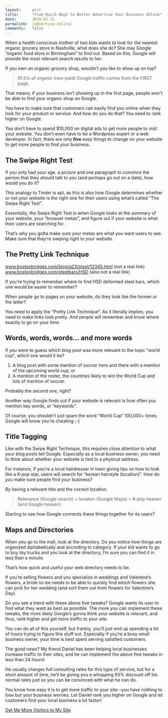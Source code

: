 ```yaml
---
layout:     post
title:      "Five Quick Ways to Better Advertise Your Business Online"
date:       2018-05-31
permalink:  /advertise-online/
comments:   false
---
```


When a health conscious mother of two kids wants to look for the nearest organic grocery store in Nashville, what does she do? She may Google “organic food store in Birmingham” to find out. Based on this, Google will provide the most relevant search results to her.

If you own an organic grocery shop, wouldn’t you like to show up on top?

> 91.5% of organic (non-paid) Google traffic comes from the FIRST page.

That means, if your business isn’t showing up in the first page, people won’t be able to find your organic shop on Google.

You have to make sure that customers can easily find you online when they look for your product or service. And how do you do that? You need to rank higher on Google.

You don’t have to spend $10,000 on digital ads to get more people to visit your website. You don’t even have to be a Wordpress expert or a web developer. In fact, there are only **five** easy things to change on your website to get more people to find your business.

## The Swipe Right Test

If you only had your age, a picture and one paragraph to convince the person that they should talk to you (and perhaps go out on a date), how would you do it?

This analogy to Tinder is apt, as this is also how Google determines whether or not your website is the right one for their users using what’s called “The Swipe Right Test”.

Essentially, the Swipe Right Test is when Google looks at the summary of your website, your “browser metas”, and figure out if your website is what their users are searching for.

That’s why you gotta make sure your metas are what you want users to see. Make sure that they’re swiping right to your website.

## The Pretty Link Technique

www.bostonbridges.com/blog/a23/steel/12345.html (not a real link)
www.bostonbridges.com/steelbars/HSD (also not a real link)

If you’re trying to remember where to find HSD deformed steel bars, which one would be easier to remember?

When people go to pages on your website, do they look like the former or the latter?

You need to apply the “Pretty Link Technique”. As it literally implies, you need to make links look pretty. And people will remember and know where exactly to go on your time.

## Words, words, words... and more words

If you were to guess which blog post was more relevant to the topic “world cup”, which one would it be?

1. A blog post with some mention of soccer here and there with a mention of the upcoming world cup; or
2. A mention of the roster, the countries likely to win the World Cup and lots of mention of soccer.

Probably the second one, right?

Another way Google finds out if your website is relevant is how often you mention key words, or “keywords”.

Of course, you shouldn’t just spam the word “World Cup” 100,000+ times. Google will know you’re cheating ;-)

## Title Tagging

Like with the Swipe Right Technique, this requires close attention to what your blog posts tell Google. Especially as a local business owner, you need to think about whether your website is tied to a physical address.

For instance, if you’re a local hairdresser in town giving tips on how to look like a K-pop star, users will search for “korean hairstyle (location)”. How do you make sure people find your business?

By having a relevant title and the correct location.

> Relevance (Google search) + location (Google Maps) = K-pop heaven (and Google heaven)

Starting to see how Google connects these things together for its users?

## Maps and Directories

When you go to the mall, look at the directory. Do you notice how things are organized alphabetically and according to category. If your kid wants to go to buy toy trucks and you look at the directory, I’m sure you can find it in less than a minute.

That’s how quick and useful your web directory needs to be.

If you’re selling flowers and you specialize in weddings and Valentine’s flowers, a bride-to-be needs to be able to quickly find which flowers she can pick for her wedding (and sort them out from flowers for Valentine’s Day).

Do you see a trend with these above five tweaks? Google wants its user to find what they want as best as possible. The more you can implement these tweaks, the more likely Google’s gonna think your website is relevant, and thus, rank higher and get more traffic to your site.

You can do all of this yourself, but frankly, you’ll just end up spending a lot of hours trying to figure this stuff out. Especially if you’re a busy small business owner, your time is best spent serving satisfied customers.

The good news? My friend Daniel has been helping local businesses increase traffic to their sites, and he can implement the above five tweaks in less than 24 hours!

He usually charges full consulting rates for this type of service, but for a short amount of time, he’ll be giving you a whopping 83% discount off his normal rates just so you can be convinced with what he can do.

You know how easy it is to get more traffic to your site--you have nothing to lose but your business worries.  Let Daniel rank you higher on Google and let customers find your local business a lot faster!

<a href = '/doohee/' class = 'button'>Get Me More Visitors to My Site</a>

<!-- %enddocs -->

